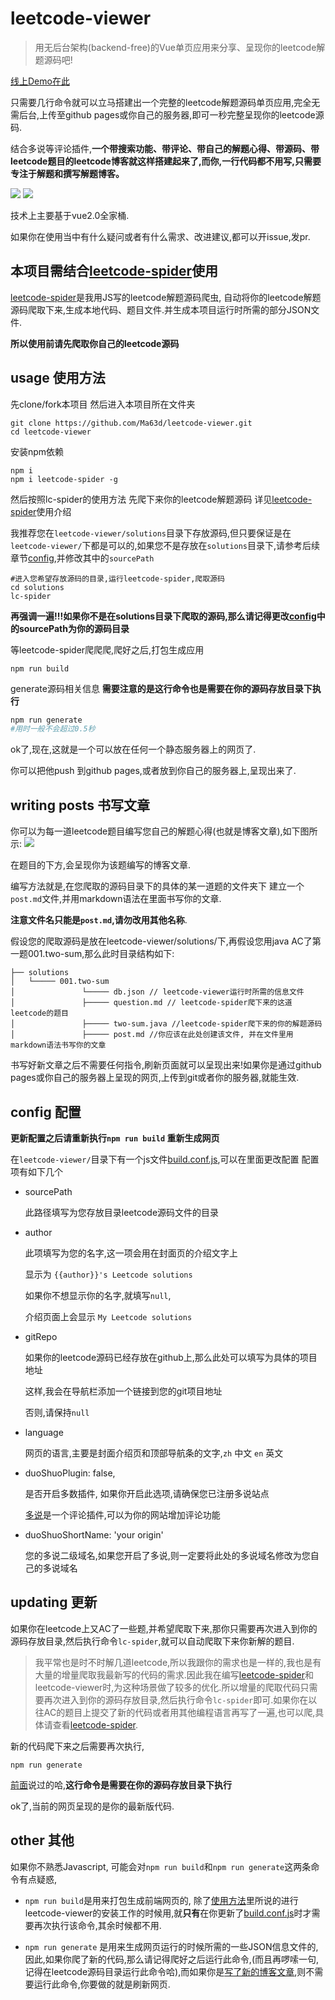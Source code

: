 # leetcode-viewer

> 用无后台架构(backend-free)的Vue单页应用来分享、呈现你的leetcode解题源码吧!

[线上Demo在此](https://ma63d.github.io/leetcode-viewer)



只需要几行命令就可以立马搭建出一个完整的leetcode解题源码单页应用,完全无需后台,上传至github pages或你自己的服务器,即可一秒完整呈现你的leetcode源码.

结合多说等评论插件,**一个带搜索功能、带评论、带自己的解题心得、带源码、带leetcode题目的leetcode博客就这样搭建起来了,而你,一行代码都不用写,只需要专注于解题和撰写解题博客。**

![](./doc/pic1.png)
![](./doc/pic2.png)

技术上主要基于vue2.0全家桶.

如果你在使用当中有什么疑问或者有什么需求、改进建议,都可以开issue,发pr.

## 本项目需结合[leetcode-spider](https://github.com/Ma63d/leetcode-spider)使用

[leetcode-spider](https://github.com/Ma63d/leetcode-spider)是我用JS写的leetcode解题源码爬虫, 自动将你的leetcode解题源码爬取下来,生成本地代码、题目文件.并生成本项目运行时所需的部分JSON文件.

**所以使用前请先爬取你自己的leetcode源码**


## usage 使用方法


先clone/fork本项目 然后进入本项目所在文件夹

```
git clone https://github.com/Ma63d/leetcode-viewer.git 
cd leetcode-viewer
```

安装npm依赖

```
npm i
npm i leetcode-spider -g 
```
然后按照lc-spider的使用方法 先爬下来你的leetcode解题源码 详见[leetcode-spider](https://github.com/Ma63d/leetcode-spider)使用介绍

我推荐您在`leetcode-viewer/solutions`目录下存放源码,但只要保证是在`leetcode-viewer/`下都是可以的,如果您不是存放在`solutions`目录下,请参考后续章节[config](https://github.com/Ma63d/leetcode-viewer#config-配置),并修改其中的`sourcePath`

```
#进入您希望存放源码的目录,运行leetcode-spider,爬取源码
cd solutions 
lc-spider
```
**再强调一遍!!!如果你不是在solutions目录下爬取的源码,那么请记得更改[config](https://github.com/Ma63d/leetcode-viewer#config-配置)中的sourcePath为你的源码目录**


等leetcode-spider爬爬爬,爬好之后,打包生成应用

``` 
npm run build
```

generate源码相关信息
**需要注意的是这行命令也是需要在你的源码存放目录下执行**


```bash
npm run generate 
#用时一般不会超过0.5秒 
```

ok了,现在,这就是一个可以放在任何一个静态服务器上的网页了.

你可以把他push 到github pages,或者放到你自己的服务器上,呈现出来了.


## writing posts 书写文章

你可以为每一道leetcode题目编写您自己的解题心得(也就是博客文章),如下图所示:
![](./doc/pic3.png)

在题目的下方,会呈现你为该题编写的博客文章.

编写方法就是,在您爬取的源码目录下的具体的某一道题的文件夹下 建立一个`post.md`文件,并用markdown语法在里面书写你的文章.

**注意文件名只能是`post.md`,请勿改用其他名称**.

假设您的爬取源码是放在leetcode-viewer/solutions/下,再假设您用java AC了第一题001.two-sum,那么此时目录结构如下:

```
├── solutions
│   └───── 001.two-sum
│				└───── db.json // leetcode-viewer运行时所需的信息文件 
│				├───── question.md // leetcode-spider爬下来的这道leetcode的题目
│				├───── two-sum.java //leetcode-spider爬下来的你的解题源码
│				├───── post.md //你应该在此处创建该文件, 并在文件里用markdown语法书写你的文章
```
书写好新文章之后不需要任何指令,刷新页面就可以呈现出来!如果你是通过github pages或你自己的服务器上呈现的网页,上传到git或者你的服务器,就能生效.

## config 配置

**更新配置之后请重新执行`npm run build` 重新生成网页**

在`leetcode-viewer/`目录下有一个js文件[build.conf.js](./build.conf.js),可以在里面更改配置
配置项有如下几个

- sourcePath

  此路径填写为您存放目录leetcode源码文件的目录
- author

  此项填写为您的名字,这一项会用在封面页的介绍文字上
  
  显示为 `{{author}}'s Leetcode solutions`
  
  如果你不想显示你的名字,就填写`null`, 
  
  介绍页面上会显示 `My Leetcode solutions`
- gitRepo

  如果你的leetcode源码已经存放在github上,那么此处可以填写为具体的项目地址
  
  这样,我会在导航栏添加一个链接到您的git项目地址
  
  否则,请保持`null`  
- language 

  网页的语言,主要是封面介绍页和顶部导航条的文字,`zh` 中文 `en` 英文
- duoShuoPlugin: false, 

  是否开启多数插件, 如果你开启此选项,请确保您已注册多说站点
  
  [多说](http://duoshuo.com/)是一个评论插件,可以为你的网站增加评论功能
  
- duoShuoShortName: 'your origin' 

  您的多说二级域名,如果您开启了多说,则一定要将此处的多说域名修改为您自己的多说域名
  
## updating 更新

如果你在leetcode上又AC了一些题,并希望爬取下来,那你只需要再次进入到你的源码存放目录,然后执行命令`lc-spider`,就可以自动爬取下来你新解的题目.

> 我平常也是时不时解几道leetcode,所以我跟你的需求也是一样的,我也是有大量的增量爬取我最新写的代码的需求.因此我在编写[leetcode-spider](https://github.com/Ma63d/leetcode-spider)和leetcode-viewer时,为这种场景做了较多的优化.所以增量的爬取代码只需要再次进入到你的源码存放目录,然后执行命令`lc-spider`即可.如果你在以往AC的题目上提交了新的代码或者用其他编程语言再写了一遍,也可以爬,具体请查看[leetcode-spider](https://github.com/Ma63d/leetcode-spider).

新的代码爬下来之后需要再次执行,

```
npm run generate
```

[前面](https://github.com/Ma63d/leetcode-viewer#usage-使用方法)说过的哈,**这行命令是需要在你的源码存放目录下执行**

ok了,当前的网页呈现的是你的最新版代码.

## other 其他

如果你不熟悉Javascript, 可能会对`npm run build`和`npm run generate`这两条命令有点疑惑,

- `npm run build`是用来打包生成前端网页的, 除了[使用方法](https://github.com/Ma63d/leetcode-viewer#usage-使用方法)里所说的进行leetcode-viewer的安装工作的时候用,就**只有**在你更新了[build.conf.js](./build.conf.js)时才需要再次执行该命令,其余时候都不用.

- `npm run generate` 是用来生成网页运行的时候所需的一些JSON信息文件的,因此,如果你爬了新的代码,那么请记得爬好之后运行此命令,(而且再啰嗦一句,记得在leetcode源码目录运行此命令哈),而如果你是[写了新的博客文章](https://github.com/Ma63d/leetcode-viewer#writing-posts-书写文章),则不需要运行此命令,你要做的就是刷新网页.







